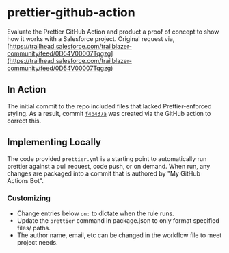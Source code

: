 # prettier-github-action

Evaluate the Prettier GitHub Action and product a proof of concept to show how it works with a Salesforce project. Original request via, [https://trailhead.salesforce.com/trailblazer-community/feed/0D54V00007Tqgzg](https://trailhead.salesforce.com/trailblazer-community/feed/0D54V00007Tqgzg)

## In Action

The initial commit to the repo included files that lacked Prettier-enforced styling. As a result, commit [`f4b437a`](https://github.com/mvogelgesang/20231212_prettier-github-action/commit/f4b437ae781d1773d436c1e1525d819a79b32ed2) was created via the GitHub action to correct this.

## Implementing Locally

The code provided `prettier.yml` is a starting point to automatically run prettier against a pull request, code push, or on demand. When run, any changes are packaged into a commit that is authored by "My GitHub Actions Bot". 

### Customizing

- Change entries below `on:` to dictate when the rule runs.
- Update the `prettier` command in package.json to only format specified files/ paths.
- The author name, email, etc can be changed in the workflow file to meet project needs.
